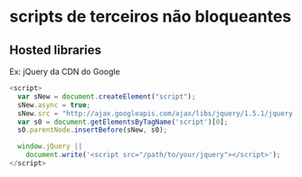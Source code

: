# scripts de terceiros não bloqueantes

## Hosted libraries

Ex: jQuery da CDN do Google

```javascript
<script>
  var sNew = document.createElement("script");
  sNew.async = true;
  sNew.src = "http://ajax.googleapis.com/ajax/libs/jquery/1.5.1/jquery.min.js";
  var s0 = document.getElementsByTagName('script')[0];
  s0.parentNode.insertBefore(sNew, s0);

  window.jQuery ||
    document.write('<script src="/path/to/your/jquery"></script>');
</script>
```
